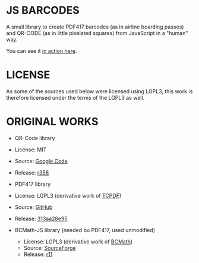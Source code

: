 JS BARCODES
===========

A small library to create PDF417 barcodes (as in airline boarding passes) and
QR-CODE (as in little pixelated squares) from JavaScript in a "human" way.

You can see it [in action here](http://rawgithub.com/usrz/javascript-barcodes/master/barcodes.html).

LICENSE
=======

As some of the sources used below were licensed using LGPL3, this work is therefore
licensed under the terms of the LGPL3 as well.

ORIGINAL WORKS
==============

* QR-Code library
 * License: MIT
 * Source: [Google Code](https://code.google.com/p/d-project/)
 * Release: [r358](https://code.google.com/p/d-project/source/browse/trunk?r=358#trunk%2Fmisc%2Fqrcode%2Fjs)
 
* PDF417 library
 * License: LGPL3 (derivative work of [TCPDF](http://www.tcpdf.org/))
 * Source: [GitHub](https://github.com/bkuzmic/pdf417-js)
 * Release: [313aa28e95](https://github.com/bkuzmic/pdf417-js/tree/313aa28e95ce53e80f517b866711d9acc3fad2ce)
 
* BCMath-JS library (needed bu PDF417, used unmodified)
  * License: LGPL3 (derivative work of [BCMath](http://www.php.net/manual/en/book.bc.php))
  * Source: [SourceForge](https://sourceforge.net/projects/bcmath-js/)
  * Release: [r11](http://sourceforge.net/p/bcmath-js/code/11/tree/)

